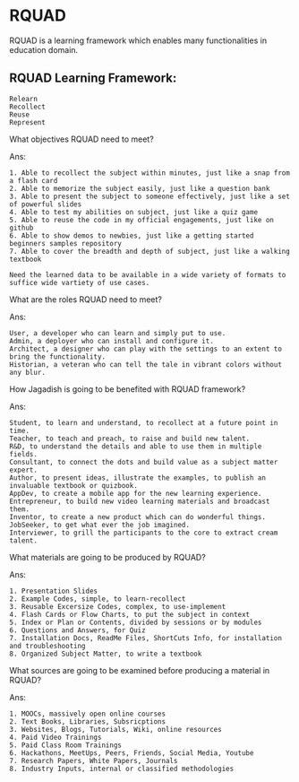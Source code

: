 # RQUAD
RQUAD is a learning framework which enables many functionalities in education domain.

RQUAD Learning Framework:
------------------------
	Relearn
	Recollect
	Reuse
	Represent

What objectives RQUAD need to meet?

Ans:

	1. Able to recollect the subject within minutes, just like a snap from a flash card
	2. Able to memorize the subject easily, just like a question bank
	3. Able to present the subject to someone effectively, just like a set of powerful slides
	4. Able to test my abilities on subject, just like a quiz game
	5. Able to reuse the code in my official engagements, just like on github
	6. Able to show demos to newbies, just like a getting started beginners samples repository
	7. Able to cover the breadth and depth of subject, just like a walking textbook
	
	Need the learned data to be available in a wide variety of formats to suffice wide vartiety of use cases.
	
What are the roles RQUAD need to meet?

Ans:

	User, a developer who can learn and simply put to use.
	Admin, a deployer who can install and configure it.
	Architect, a designer who can play with the settings to an extent to bring the functionality.
	Historian, a veteran who can tell the tale in vibrant colors without any blur.
	
How Jagadish is going to be benefited with RQUAD framework?

Ans:

	Student, to learn and understand, to recollect at a future point in time.
	Teacher, to teach and preach, to raise and build new talent.
	R&D, to understand the details and able to use them in multiple fields.
	Consultant, to connect the dots and build value as a subject matter expert.
	Author, to present ideas, illustrate the examples, to publish an invaluable textbook or quizbook.
	AppDev, to create a mobile app for the new learning experience.
	Entrepreneur, to build new video learning materials and broadcast them.
	Inventor, to create a new product which can do wonderful things.
	JobSeeker, to get what ever the job imagined.
	Interviewer, to grill the participants to the core to extract cream talent.
	
What materials are going to be produced by RQUAD?

Ans:

	1. Presentation Slides
	2. Example Codes, simple, to learn-recollect
	3. Reusable Excersize Codes, complex, to use-implement
	4. Flash Cards or Flow Charts, to put the subject in context
	5. Index or Plan or Contents, divided by sessions or by modules
	6. Questions and Answers, for Quiz
	7. Installation Docs, ReadMe Files, ShortCuts Info, for installation and troubleshooting
	8. Organized Subject Matter, to write a textbook
	
What sources are going to be examined before producing a material in RQUAD?

Ans:

	1. MOOCs, massively open online courses
	2. Text Books, Libraries, Subsricptions
	3. Websites, Blogs, Tutorials, Wiki, online resources
	4. Paid Video Trainings
	5. Paid Class Room Trainings
	6. Hackathons, MeetUps, Peers, Friends, Social Media, Youtube
	7. Research Papers, White Papers, Journals
	8. Industry Inputs, internal or classified methodologies	
